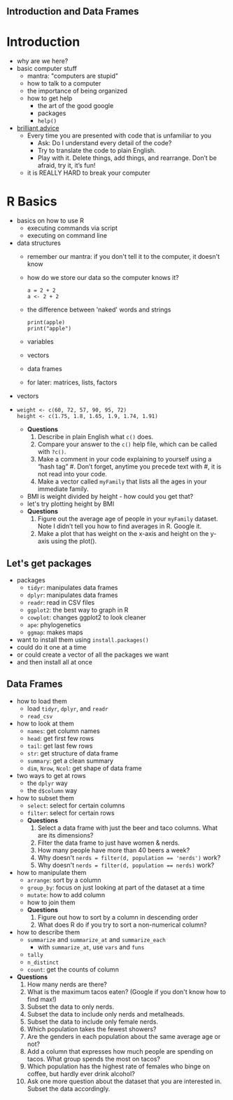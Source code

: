 Introduction and Data Frames
---

# Introduction
- why are we here?
- basic computer stuff
	- mantra: "computers are stupid"
	- how to talk to a computer
	- the importance of being organized
	- how to get help
		- the art of the good google
		- packages
		- `help()`		
- [brilliant advice](http://cierareports.org/blog/2013/10/18/rCourse2013/)
	- Every time you are presented with code that is unfamiliar to you
		- Ask: Do I understand every detail of the code?
		- Try to translate the code to plain English.
		- Play with it. Delete things, add things, and rearrange. Don’t be afraid, try it, it’s fun!
	- it is REALLY HARD to break your computer

# R Basics
- basics on how to use R
	- executing commands via script
	- executing on command line		
- data structures
	- remember our mantra: if you don't tell it to the computer, it doesn't know
	- how do we store our data so the computer knows it?
	
		```
		a = 2 + 2
		a <- 2 + 2
		```
	- the difference between 'naked' words and strings
	
		```
		print(apple)
		print("apple")
		```
	- variables
	- vectors
	- data frames
	- for later: matrices, lists, factors
- vectors
- 
	```
	weight <- c(60, 72, 57, 90, 95, 72)
	height <- c(1.75, 1.8, 1.65, 1.9, 1.74, 1.91)
	```
	- **Questions**
		1. Describe in plain English what `c()` does.
		2. Compare your answer to the `c()` help file, which can be called with `?c()`.
		3. Make a comment in your code explaining to yourself using a “hash tag” #. Don’t forget, anytime you precede text with #, it is not read into your code.
		4. Make a vector called `myFamily` that lists all the ages in your immediate family.
	- BMI is weight divided by height - how could you get that?
	- let's try plotting height by BMI
	- **Questions**
		1. Figure out the average age of people in your `myFamily` dataset. Note I didn’t tell you how to find averages in R. Google it.
		2. Make a plot that has weight on the x-axis and height on the y-axis using the plot().

## Let's get packages

- packages
	- `tidyr`: manipulates data frames
	- `dplyr`: manipulates data frames
	- `readr`: read in CSV files
	- `ggplot2`: the best way to graph in R
	- `cowplot`: changes ggplot2 to look cleaner
	- `ape`: phylogenetics
	- `ggmap`: makes maps
- want to install them using `install.packages()`
- could do it one at a time
- or could create a vector of all the packages we want
- and then install all at once

## Data Frames
- how to load them
	- load `tidyr`, `dplyr`, and `readr`
	- `read_csv`
- how to look at them
	- `names`: get column names
	- `head`: get first few rows
	- `tail`: get last few rows
	- `str`: get structure of data frame
	- `summary`: get a clean summary
	- `dim`, `Nrow`, `Ncol`: get shape of data frame
- two ways to get at rows
	- the `dplyr` way 
	- the `d$column` way
- how to subset them
	- `select`: select for certain columns
	- `filter`: select for certain rows
	- **Questions**
		1. Select a data frame with just the beer and taco columns. What are its dimensions?
		2. Filter the data frame to just have women & nerds.
		3. How many people have more than 40 beers a week?
		4. Why doesn't `nerds = filter(d, population == 'nerds')` work?
		5. Why doesn't `nerds = filter(d, population == nerds)` work?
- how to manipulate them
	- `arrange`: sort by a column
	- `group_by`: focus on just looking at part of the dataset at a time
	- `mutate`: how to add column
	- how to join them
	- **Questions**
		1. Figure out how to sort by a column in descending order
		2. What does R do if you try to sort a non-numerical column?
- how to describe them
	- `summarize` and `summarize_at` and `summarize_each`
		- with `summarize_at`, use `vars` and `funs`
	- `tally`
	- `n_distinct`
	- `count`: get the counts of column
- **Questions**
	1. How many nerds are there?
	2. What is the maximum tacos eaten? (Google if you don't know how to find max!)
	3. Subset the data to only nerds.
	4. Subset the data to include only nerds and metalheads.
	5. Subset the data to include only female nerds.
	6. Which population takes the fewest showers?
	7. Are the genders in each population about the same average age or not?
	8. Add a column that expresses how much people are spending on tacos. What group spends the most on tacos?
	9. Which population has the highest rate of females who binge on coffee, but hardly ever drink alcohol?
	10. Ask one more question about the dataset that you are interested in. Subset the data accordingly.